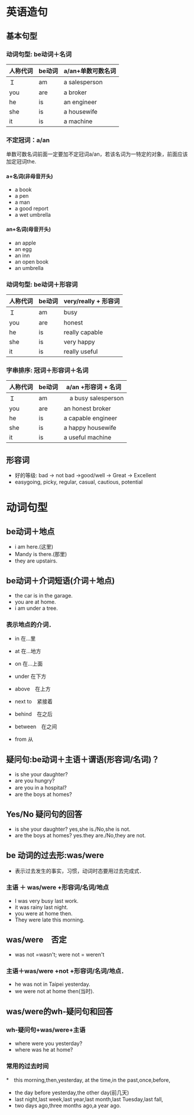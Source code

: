 # 英语造句

基本句型
----

### 动词句型: be动词＋名词

人称代词 | be动词|  a/an+单数可数名词  
-|-|-
Ｉ | am | a salesperson |
you | are |  a broker |
he | is | an engineer |
she | is | a housewife |
it | is | a machine |

### 不定冠词：a/an

单数可数名词前面一定要加不定冠词a/an，若该名词为一特定的对象，前面应该加定冠词the.


#### a+名词(非母音开头)
* a book
* a pen
* a man
* a good report
* a wet umbrella

#### an+名词(母音开头)
* an apple
* an egg
* an inn
* an open book
* an umbrella

### 动词句型: be动词＋形容词

人称代词 | be动词|  very/really + 形容词
-|-|-
Ｉ | am | busy |
you | are |  honest |
he | is | really capable |
she | is | very happy |
it | is | really useful |

### 字串排序: 冠词＋形容词＋名词

人称代词 | be动词|  a/an +形容词 + 名词
-|-|-
Ｉ | am |　a  busy salesperson|
you | are | an  honest broker|
he | is | a capable engineer |
she | is | a  happy housewife |
it | is | a useful machine|



## 形容词

* 好的等级: bad -> not bad ->good/well -> Great -> Excellent
* easygoing, picky, regular, casual, cautious, potential


# 动词句型

## be动词＋地点
* i am here.(这里)
* Mandy is there.(那里)
* they are upstairs.

## be动词＋介词短语(介词＋地点)
* the car is in the garage.
* you are at home.
* i am under a tree.

### 表示地点的介词．
* in 在...里
* at 在...地方
* on 在...上面

* under 在下方
* above　在上方
* next to　紧接着
* behind　在之后
* between　在之间
* from 从


## 疑问句:be动词＋主语＋谓语(形容词/名词)？
* is she your daughter?
* are you hungry?
* are you in a hospital?　
* are the boys at homes?

## Yes/No 疑问句的回答
* is she your daughter? yes,she is./No,she is not.
* are the boys at homes? yes.they are./No,they are not.


## be 动词的过去形:was/were

* 表示过去发生的事实，习惯，动词时态要用过去完成式．
### 主语 ＋ was/were +形容词/名词/地点
* I was very busy last work.
* it was rainy last night.
* you were at home then.
* They were late this morning.


## was/were　否定

* was not =wasn't; were not = weren't

### 主语＋was/were +not +形容词/名词/地点．
* he was not in Taipei yesterday.
* we were not at home then(当时).

## was/were的wh-疑问句和回答

### wh-疑问句+was/were+主语
* where were you yesterday?
* where was he at home?


### 常用的过去时间

*　this morning,then,yesterday, at the time,in the past,once,before,
* the day before yesterday,the other day(前几天)
* last night,last week,last year,last month,last Tuesday,last fall,
* two days ago,three months ago,a year ago.

















